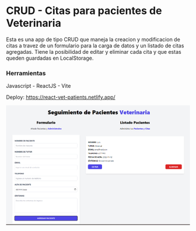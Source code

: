 # CRUD - Citas para pacientes de Veterinaria

Esta es una app de tipo CRUD que maneja la creacion y modificacion de citas a travez de un formulario para la carga de datos y un listado de citas agregadas.
Tiene la posibilidad de editar y eliminar cada cita y que estas queden guardadas en LocalStorage.

### Herramientas

Javascript - ReactJS - Vite

Deploy: https://react-vet-patients.netlify.app/

![app screenshot](./public/img/screenshot.png)
